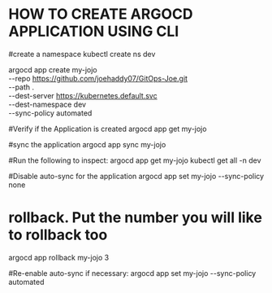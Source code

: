 HOW TO CREATE ARGOCD APPLICATION USING CLI
================================

#create a namespace
kubectl create ns dev

argocd app create my-jojo \
  --repo https://github.com/joehaddy07/GitOps-Joe.git \
  --path . \
  --dest-server https://kubernetes.default.svc \
  --dest-namespace dev \
  --sync-policy automated



#Verify if the Application is created
argocd app get my-jojo

#sync the application
argocd app sync my-jojo

#Run the following to inspect:
argocd app get my-jojo
kubectl get all -n dev

#Disable auto-sync for the application
argocd app set my-jojo --sync-policy none

# rollback. Put the number you will like to rollback too
argocd app rollback my-jojo 3

#Re-enable auto-sync if necessary:
argocd app set my-jojo --sync-policy automated